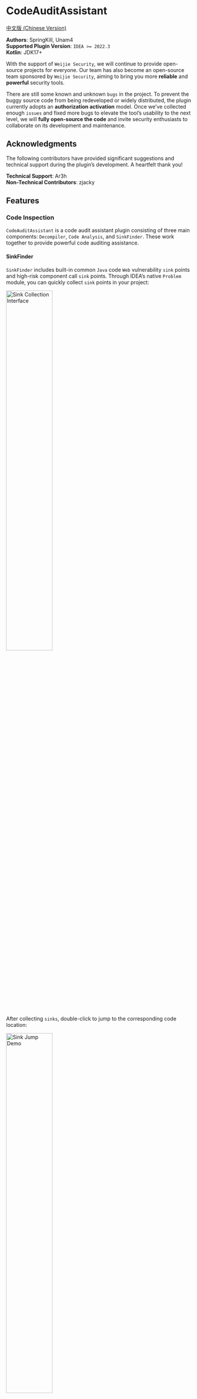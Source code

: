 # CodeAuditAssistant

[中文版 (Chinese Version)](./README.md)

**Authors**: SpringKill, Unam4  
**Supported Plugin Version**: `IDEA >= 2022.3`  
**Kotlin**: JDK17+  

With the support of `Weijie Security`, we will continue to provide open-source projects for everyone. Our team has also become an open-source team sponsored by `Weijie Security`, aiming to bring you more **reliable** and **powerful** security tools.  

There are still some known and unknown `bugs` in the project. To prevent the buggy source code from being redeveloped or widely distributed, the plugin currently adopts an **authorization activation** model. Once we’ve collected enough `issues` and fixed more bugs to elevate the tool’s usability to the next level, we will **fully open-source the code** and invite security enthusiasts to collaborate on its development and maintenance.

## Acknowledgments

The following contributors have provided significant suggestions and technical support during the plugin’s development. A heartfelt thank you!  

**Technical Support**: Ar3h  
**Non-Technical Contributors**: zjacky  

## Features

### Code Inspection

`CodeAuditAssistant` is a code audit assistant plugin consisting of three main components: `Decompiler`, `Code Analysis`, and `SinkFinder`. These work together to provide powerful code auditing assistance.

#### SinkFinder

`SinkFinder` includes built-in common `Java` code `Web` vulnerability `sink` points and high-risk component call `sink` points. Through IDEA’s native `Problem` module, you can quickly collect `sink` points in your project:  

<img src="./img/image-20250331010159751.png" alt="Sink Collection Interface" width="50%" />  

After collecting `sinks`, double-click to jump to the corresponding code location:  

<img src="./img/image-20250331010358550.png" alt="Sink Jump Demo" width="50%" />  

#### Decompiler

The decompiler module remains unchanged from its previous version. Select a `jar` package from the list and click `Run` to decompile it back to source code (currently unoptimized with a high failure rate).  

<img src="./img/image-20250331010458737.png" alt="Decompiler Interface" width="35%" />  

#### Code Analysis

The biggest update in this release is the code analysis module, which allows you to quickly trace a method’s call path. Here’s a step-by-step introduction:  

<img src="./img/image-20250331010441318.png" alt="Code Analysis Interface" width="50%" />  

First, the functional area: The `Generate CallGraph` button generates the project’s call graph, and the adjacent **dropdown menu** selects the **scope** of the call graph. Choosing `Entire` builds the graph for the entire project, while `Selected Module` prompts a window to select the scope when you click `Generate CallGraph`.  

<img src="./img/image-20250331010933308.png" alt="Module Selection" width="50%" />  
<img src="./img/image-20250331123256112.png" alt="Right-Click Menu" width="50%" />  

Before building the graph, you’ll notice two checkboxes:  

- `Info`: Collects all method-related information (for conditional method searches).  
- `Path`: Includes method call paths in the graph (for building call relationships).  

If your codebase isn’t too large and your computer has sufficient memory, we recommend checking both.  

<img src="./img/image-20250331123349918.png" alt="Checkbox Explanation" width="50%" />  

Hidden Window:  

Clicking this button reveals a hidden window. If you selected `Info` during graph building, you can quickly search for methods by conditions here:  

The `ParamType` field requires fully qualified class names, separated by commas, and supports `*` as a wildcard. Example:  

`java.lang.String,*` finds all methods with a first parameter of `String` and any second parameter.  

The `Annotations` field is also comma-separated but doesn’t require fully qualified names. Example:  

`@Override,@xxx` finds all methods with `Override` and `xxx` annotations.  

<img src="./img/image-20250331124009118.png" alt="Hidden Window" width="50%" />  

Usage Example:  

<img src="./img/image-20250331124429606.png" alt="Search Example" width="50%" />  

Search Paths:  

After building the graph (the progress bar may not display if the tool window is too narrow; consider dragging it out as a separate window), you can use the search function:  

There are three search methods:  
1. To find a call path between two methods, set the starting method as `ROOT` and the ending method as `SINK`, then click `Search`. Double-click the results to jump to the code (may not always be accurate):  

<img src="./img/image-20250331124823202.png" alt="Path Search" width="50%" />  

2. If you don’t know the starting point and only want to find a method’s call chain/location, input only the `SINK`:  

<img src="./img/image-20250331124952438.png" alt="Single Sink Search" width="50%" />  

3. When you find an interesting method in the code and want to trace all paths leading to it, use the right-click menu’s `Search as sink`. This auto-fills the selected method into the `SINK` field and runs the search:  

<img src="./img/image-20250331125202792.png" alt="Right-Click Search" width="50%" />  

All results can be expanded/collapsed with `Enter`, and all nodes can be double-clicked to jump to their locations.  

Log4j Detection Example:  

<img src="./img/image-20250401025726431.png" alt="Log4j Detection Example" width="50%" />  

#### Display Interface

When idle, you’ll see this interface:  

- `Root Methods`: Displays all methods **not called by others**.  
- `Info`: Shows tips and identifies your system platform (useful for submitting ISSUEs). The `CallGraph` status is "Not Ready" until a graph is successfully built, then it becomes "Ready".  
- `MethodNode`: Shows the number of nodes in the current call graph, memory usage, and any tips or error messages.  

<img src="./img/image-20250331125415889.png" alt="Initial Interface" width="50%" />  

The `Search Results` interface displays search outcomes:  

<img src="./img/image-20250331125928270.png" alt="Search Path Icon" width="5%" /> Icon for search paths  
<img src="./img/image-20250331130037060.png" alt="Method Declaration Icon" width="5%" /> Icon for method declarations (where methods are defined)  
<img src="./img/image-20250331130128343.png" alt="Method Call Icon" width="5%" /> Icon for method calls  
<img src="./img/image-20250331130217321.png" alt="New Object Icon" width="5%" /> Icon for object creation (also used for hidden window search results in this version)  
`File Icon`: Indicates methods in interfaces or abstract classes being implemented/overridden  

### Notes & Feature Development

We care about your code security, and we believe you do too. Please report any desired features or `bugs` promptly, and we’ll optimize/fix them as soon as possible.  

The current version uses the `DFS` algorithm for path searching, which may not display all paths in cases with multiple routes. For now, use segmented searches. Planned improvements include:  

- Search function optimization  
- Path-finding method optimization  
- Graph structure optimization  

The current `CallGraph` cannot be persistently saved. Planned features include:  

- Call graph persistence  
- Method change monitoring  

Duplicate `Root/Source` nodes in searches may lead to redundant paths. Planned fixes include:  

- `Root/Source` node deduplication and path deduplication  

Other features:  

- Direct search support for lib jars, removing decompilation  
- Search result highlighting optimization  
- …  

We welcome all security enthusiasts to submit `Issues` to help improve the project!

### About Future Versions

We plan to launch a `Pro` version later. Contributors whose Issues are adopted in the open-source version will receive a `Pro` authorization code.  

Unlike the open-source version, the `Pro` version will use a proprietary engine and mechanisms for analysis, offering:  

The `Pro` version aims for one-click accurate vulnerability detection, minimizing false positives, and supporting one-click report generation—ideal for beginners needing quick audit reports.  

| Feature Differences | Open-Source Version | Pro Version                          |
| :-----------------: | :-----------------: | :----------------------------------: |
| Language Support    | All JVM Languages   | More languages (Python, Go, etc.)    |
| Taint Analysis      | Method Calls Only   | Enhanced taint analysis              |
| Report Export       | Not Supported       | Supported                            |
| SCA                 | Dependency Analysis | More precise call-level SCA analysis |
| AI Assistance       | None                | Unique AI analysis mode              |
| …                   | …                   | …                                    |

### Authorization

For authorization of the current version, please send an email to springkill@163.com or contact me through X @chun_springX. 

If you find this project helpful, please give it a small Star and Follow to encourage me~  

### Conclusion

The forest grows beyond the walls of Mansu. Every student of history knows that Mansu has no walls.
